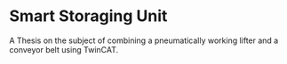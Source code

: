# Smart Storaging Unit
A Thesis on the subject of combining a pneumatically working lifter and a conveyor belt using TwinCAT.
